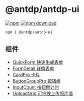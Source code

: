 @antdp/antdp-ui
===

[![npm](https://img.shields.io/npm/v/@antdp/antdp-ui.svg?maxAge=3600)](https://www.npmjs.com/package/@antdp/antdp-ui)
[![npm download](https://img.shields.io/npm/dm/@antdp/antdp-ui.svg?style=flat)](https://www.npmjs.com/package/@antdp/antdp-ui)

```bash
npm i @antdp/antdp-ui
```

## 组件

- [QuickForm 快速生成表单](https://github.com/antdpro/antdp/blob/master/packages/antdp-ui/src/QuickForm/README.md)
- [FormDetail 详情表单](https://github.com/antdpro/antdp/blob/master/packages/antdp-ui/src/FormDetail/README.md)
- [CardPro 卡片](https://github.com/antdpro/antdp/blob/master/packages/antdp-ui/src/CardPro/README.md)
- [ButtonGroupPro 按钮组](https://github.com/antdpro/antdp/blob/master/packages/antdp-ui/src/ButtonGroupPro/README.md)
- [InputCount 按钮倒计时](https://github.com/antdpro/antdp/blob/master/packages/antdp-ui/src/InputCount/README.md)
- [UploadGrid 可拖拽上传照片墙](https://github.com/antdpro/antdp/blob/master/packages/antdp-ui/src/UploadGrid/README.md)
